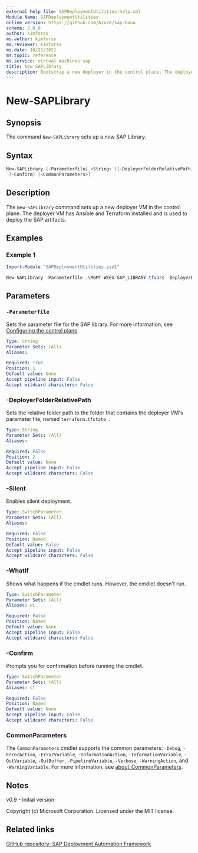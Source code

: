 ```yaml
---
external help file: SAPDeploymentUtilities-help.xml
Module Name: SAPDeploymentUtilities
online version: https://github.com/Azure/sap-hana
schema: 2.0.0
author: kimforss
ms.author: kimforss
ms.reviewer: kimforss
ms.date: 10/21/2021
ms.topic: reference
ms.service: virtual-machines-sap
title: New-SAPLibrary
description: Bootstrap a new deployer in the control plane. The deployer VM has Ansible and Terraform installed and is used to deploy the SAP artifacts.
---
```


# New-SAPLibrary

## Synopsis
The command `New-SAPLibrary` sets up a new SAP Library.

## Syntax

```powershell
New-SAPLibrary [-Parameterfile] <String> [[-DeployerFolderRelativePath] <String>] [-Silent] [-WhatIf]
 [-Confirm] [<CommonParameters>]
```

## Description
The `New-SAPLibrary` command sets up a new deployer VM in the control plane.
The deployer VM has Ansible and Terraform installed and is used to deploy the SAP artifacts.

## Examples

### Example 1
```powershell
Import-Module "SAPDeploymentUtilities.psd1"

New-SAPLibrary -Parameterfile .\MGMT-WEEU-SAP_LIBRARY.tfvars -DeployerFolderRelativePath ..\..\DEPLOYER\MGMT-WEEU-DEP00-INFRASTRUCTURE\
```

## Parameters

### `-Parameterfile`
Sets the parameter file for the SAP library. For more information, see [Configuring the control plane](../automation-configure-control-plane.md#sap-library).

```yaml
Type: String
Parameter Sets: (All)
Aliases:

Required: True
Position: 1
Default value: None
Accept pipeline input: False
Accept wildcard characters: False
```

### -DeployerFolderRelativePath
Sets the relative folder path to the folder that contains the deployer VM's  parameter file, named `terraform.tfstate `.

```yaml
Type: String
Parameter Sets: (All)
Aliases:

Required: False
Position: 2
Default value: None
Accept pipeline input: False
Accept wildcard characters: False
```

### -Silent
Enables silent deployment.

```yaml
Type: SwitchParameter
Parameter Sets: (All)
Aliases:

Required: False
Position: Named
Default value: False
Accept pipeline input: False
Accept wildcard characters: False
```

### -WhatIf
Shows what happens if the cmdlet runs. However, the cmdlet doesn't run.

```yaml
Type: SwitchParameter
Parameter Sets: (All)
Aliases: wi

Required: False
Position: Named
Default value: None
Accept pipeline input: False
Accept wildcard characters: False
```

### -Confirm
Prompts you for confirmation before running the cmdlet.

```yaml
Type: SwitchParameter
Parameter Sets: (All)
Aliases: cf

Required: False
Position: Named
Default value: None
Accept pipeline input: False
Accept wildcard characters: False
```

### CommonParameters
The `CommonParameters` cmdlet supports the common parameters: `-Debug`, `-ErrorAction`, `-ErrorVariable`, `-InformationAction`, `-InformationVariable`, `-OutVariable`, `-OutBuffer`, `-PipelineVariable`, `-Verbose`, `-WarningAction`, and `-WarningVariable`. For more information, see [about_CommonParameters](https://go.microsoft.com/fwlink/?LinkID=113216).


## Notes
v0.9 - Initial version

Copyright (c) Microsoft Corporation.
Licensed under the MIT license.

## Related links

[GitHub repository: SAP Deployment Automation Framework](https://github.com/Azure/sap-hana)


